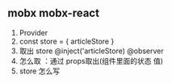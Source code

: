 


## mobx mobx-react
1. Provider
2. const store = {
    articleStore
}
3. 取出 store @inject('articleStore) @observer
4. 怎么取 ：通过 props取出(组件里面的状态 值)
5. store 怎么写